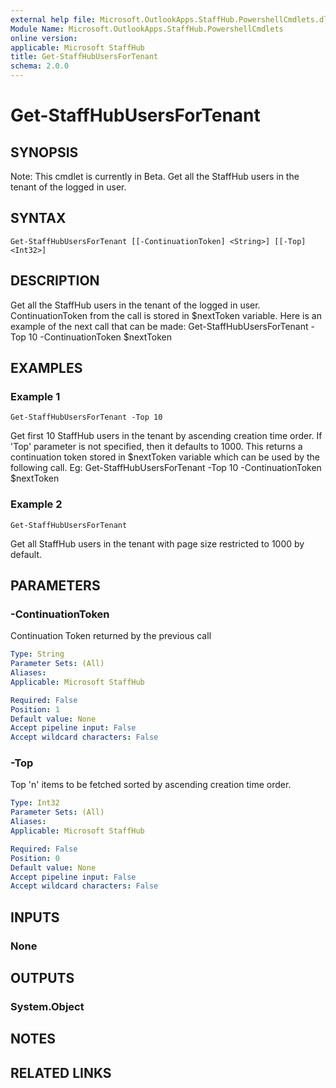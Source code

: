 ```yaml
---
external help file: Microsoft.OutlookApps.StaffHub.PowershellCmdlets.dll-Help.xml
Module Name: Microsoft.OutlookApps.StaffHub.PowershellCmdlets
online version:
applicable: Microsoft StaffHub
title: Get-StaffHubUsersForTenant
schema: 2.0.0
---
```


# Get-StaffHubUsersForTenant

## SYNOPSIS
Note: This cmdlet is currently in Beta.
Get all the StaffHub users in the tenant of the logged in user.

## SYNTAX

```
Get-StaffHubUsersForTenant [[-ContinuationToken] <String>] [[-Top] <Int32>]
```

## DESCRIPTION
Get all the StaffHub users in the tenant of the logged in user.
ContinuationToken from the call is stored in $nextToken variable.
Here is an example of the next call that can be made: Get-StaffHubUsersForTenant -Top 10 -ContinuationToken $nextToken

## EXAMPLES

### Example 1
```
Get-StaffHubUsersForTenant -Top 10
```

Get first 10 StaffHub users in the tenant by ascending creation time order.
If 'Top' parameter is not specified, then it defaults to 1000.
This returns a continuation token stored in $nextToken variable which can be used by the following call.
Eg: Get-StaffHubUsersForTenant -Top 10 -ContinuationToken $nextToken

### Example 2
```
Get-StaffHubUsersForTenant
```

Get all StaffHub users in the tenant with page size restricted to 1000 by default.

## PARAMETERS

### -ContinuationToken
Continuation Token returned by the previous call

```yaml
Type: String
Parameter Sets: (All)
Aliases:
Applicable: Microsoft StaffHub

Required: False
Position: 1
Default value: None
Accept pipeline input: False
Accept wildcard characters: False
```

### -Top
Top 'n' items to be fetched sorted by ascending creation time order.

```yaml
Type: Int32
Parameter Sets: (All)
Aliases:
Applicable: Microsoft StaffHub

Required: False
Position: 0
Default value: None
Accept pipeline input: False
Accept wildcard characters: False
```

## INPUTS

### None


## OUTPUTS

### System.Object

## NOTES

## RELATED LINKS
